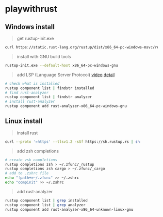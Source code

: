# playwithrust

## Windows install

> get rustup-init.exe

```bash
curl https://static.rust-lang.org/rustup/dist/x86_64-pc-windows-msvc/rustup-init.exe -o rustup-init.exe
```

> install with GNU build tools

```bash
rustup-init.exe --default-host x86_64-pc-windows-gnu
```

> add LSP (Language Server Protocol) [video](https://www.youtube.com/watch?v=ifaLk5v3W90) [detail](https://emacs-lsp.github.io/lsp-mode/page/lsp-rust-analyzer/)

```bash
# check what is installed
rustup component list | findstr installed
# find rust-analyzer
rustup component list | findstr analyzer
# install rust-analyzer
rustup component add rust-analyzer-x86_64-pc-windows-gnu
```

## Linux install

> install rust

```bash
curl --proto '=https' --tlsv1.2 -sSf https://sh.rustup.rs | sh
```

> add zsh completions

```bash
# create zsh completions
rustup completions zsh > ~/.zfunc/_rustup
rustup completions zsh cargo > ~/.zfunc/_cargo
# add to .zshrc file
echo "fpath+=~/.zfunc" >> ~/.zshrc
echo "compinit" >> ~/.zshrc
```

> add rust-analyzer

```bash
rustup component list | grep installed
rustup component list | grep analyzer
rustup component add rust-analyzer-x86_64-unknown-linux-gnu
```
